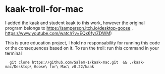 # kaak-troll-for-mac
I added the kaak and student kaak to this work, however the original program belongs to https://samperson.itch.io/desktop-goose , https://www.youtube.com/watch?v=EQx6fyrZDWM)

This is pure education project, I hold no responsability for running this code or the consequences based on it.
To run the troll:
run this command in your terminal
```
  git clone https://github.com/Salem-1/kaak-mac.git  && ./kaak-mac/Desktop\ Goose\ for\ Mac\ v0.22/kaak 
```

